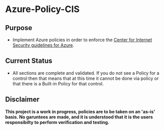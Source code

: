 # Azure-Policy-CIS
## Purpose
- Implement Azure policies in order to enforce the [Center for Internet Security guidelines for Azure](https://www.cisecurity.org/benchmark/azure/ "CIS Link").

## Current Status
- All sections are complete and validated. If you do not see a Policy for a control then that means that at this time it cannot be done via policy or that there is a Built-in Policy for that control.

## Disclaimer
**This project is a work in progress, policies are to be taken on an 'as-is' basis. No garuntees are made, and it is understood that it is the users responsibilty to perform verification and testing.**